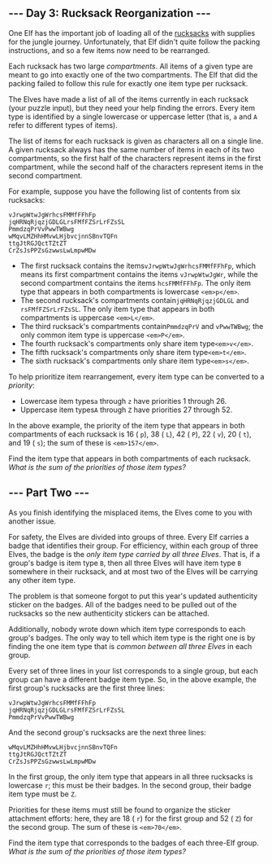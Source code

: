 ## \-\-\- Day 3: Rucksack Reorganization ---

One Elf has the important job of loading all of the [rucksacks](https://en.wikipedia.org/wiki/Rucksack) with supplies for the jungle journey. Unfortunately, that Elf didn't quite follow the packing instructions, and so a few items now need to be rearranged.

Each rucksack has two large _compartments_. All items of a given type are meant to go into exactly one of the two compartments. The Elf that did the packing failed to follow this rule for exactly one item type per rucksack.

The Elves have made a list of all of the items currently in each rucksack (your puzzle input), but they need your help finding the errors. Every item type is identified by a single lowercase or uppercase letter (that is, `a` and `A` refer to different types of items).

The list of items for each rucksack is given as characters all on a single line. A given rucksack always has the same number of items in each of its two compartments, so the first half of the characters represent items in the first compartment, while the second half of the characters represent items in the second compartment.

For example, suppose you have the following list of contents from six rucksacks:

```
vJrwpWtwJgWrhcsFMMfFFhFp
jqHRNqRjqzjGDLGLrsFMfFZSrLrFZsSL
PmmdzqPrVvPwwTWBwg
wMqvLMZHhHMvwLHjbvcjnnSBnvTQFn
ttgJtRGJQctTZtZT
CrZsJsPPZsGzwwsLwLmpwMDw

```

- The first rucksack contains the items`vJrwpWtwJgWrhcsFMMfFFhFp`, which means its first compartment contains the items `vJrwpWtwJgWr`, while the second compartment contains the items `hcsFMMfFFhFp`. The only item type that appears in both compartments is lowercase `<em>p</em>`.
- The second rucksack's compartments contain`jqHRNqRjqzjGDLGL` and `rsFMfFZSrLrFZsSL`. The only item type that appears in both compartments is uppercase `<em>L</em>`.
- The third rucksack's compartments contain`PmmdzqPrV` and `vPwwTWBwg`; the only common item type is uppercase `<em>P</em>`.
- The fourth rucksack's compartments only share item type`<em>v</em>`.
- The fifth rucksack's compartments only share item type`<em>t</em>`.
- The sixth rucksack's compartments only share item type`<em>s</em>`.

To help prioritize item rearrangement, every item type can be converted to a _priority_:

- Lowercase item types`a` through `z` have priorities 1 through 26.
- Uppercase item types`A` through `Z` have priorities 27 through 52.

In the above example, the priority of the item type that appears in both compartments of each rucksack is 16 ( `p`), 38 ( `L`), 42 ( `P`), 22 ( `v`), 20 ( `t`), and 19 ( `s`); the sum of these is `<em>157</em>`.

Find the item type that appears in both compartments of each rucksack. _What is the sum of the priorities of those item types?_
## \-\-\- Part Two ---

As you finish identifying the misplaced items, the Elves come to you with another issue.

For safety, the Elves are divided into groups of three. Every Elf carries a badge that identifies their group. For efficiency, within each group of three Elves, the badge is the _only item type carried by all three Elves_. That is, if a group's badge is item type `B`, then all three Elves will have item type `B` somewhere in their rucksack, and at most two of the Elves will be carrying any other item type.

The problem is that someone forgot to put this year's updated authenticity sticker on the badges. All of the badges need to be pulled out of the rucksacks so the new authenticity stickers can be attached.

Additionally, nobody wrote down which item type corresponds to each group's badges. The only way to tell which item type is the right one is by finding the one item type that is _common between all three Elves_ in each group.

Every set of three lines in your list corresponds to a single group, but each group can have a different badge item type. So, in the above example, the first group's rucksacks are the first three lines:

```
vJrwpWtwJgWrhcsFMMfFFhFp
jqHRNqRjqzjGDLGLrsFMfFZSrLrFZsSL
PmmdzqPrVvPwwTWBwg

```

And the second group's rucksacks are the next three lines:

```
wMqvLMZHhHMvwLHjbvcjnnSBnvTQFn
ttgJtRGJQctTZtZT
CrZsJsPPZsGzwwsLwLmpwMDw

```

In the first group, the only item type that appears in all three rucksacks is lowercase `r`; this must be their badges. In the second group, their badge item type must be `Z`.

Priorities for these items must still be found to organize the sticker attachment efforts: here, they are 18 ( `r`) for the first group and 52 ( `Z`) for the second group. The sum of these is `<em>70</em>`.

Find the item type that corresponds to the badges of each three-Elf group. _What is the sum of the priorities of those item types?_
